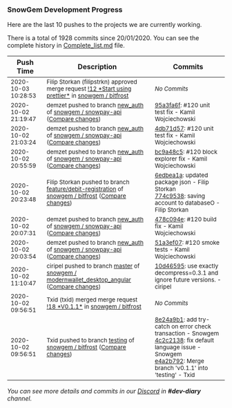 
### SnowGem Development Progress

Here are the last 10 pushes to the projects we are currently working.

There is a total of 1928 commits since 20/01/2020. You can see the complete history in
 [Complete_list.md](Complete_list.md) file.

| Push Time | Description | Commits |
| --- | --- | --- |
| <sub>2020-10-03 10:28:53</sub> | <sub>Filip Storkan (filipstrkn) approved merge request [\!12 \*Start using prettier\*](https://gitlab.com/snowgem/bitfrost/-/merge_requests/12) in [snowgem / bitfrost](https://gitlab.com/snowgem/bitfrost)</sub> | <sub>_No Commits_</sub> |
| <sub>2020-10-02 21:19:47</sub> | <sub>demzet pushed to branch [new\_auth](https://gitlab.com/snowgem/snowpay-api/commits/new_auth) of [snowgem / snowpay\-api](https://gitlab.com/snowgem/snowpay-api) ([Compare changes](https://gitlab.com/snowgem/snowpay-api/compare/4db71d570ddeb04de304c27a46deb1435c947855...95a3fa6ff531dfd8499b510dc270ccde9e05e96f))</sub> | <sub>[95a3fa6f](https://gitlab.com/snowgem/snowpay-api/-/commit/95a3fa6ff531dfd8499b510dc270ccde9e05e96f): #120 unit test fix - Kamil Wojciechowski</sub> |
| <sub>2020-10-02 21:03:24</sub> | <sub>demzet pushed to branch [new\_auth](https://gitlab.com/snowgem/snowpay-api/commits/new_auth) of [snowgem / snowpay\-api](https://gitlab.com/snowgem/snowpay-api) ([Compare changes](https://gitlab.com/snowgem/snowpay-api/compare/bc9a48c5587573b984289f171ba5952639801248...4db71d570ddeb04de304c27a46deb1435c947855))</sub> | <sub>[4db71d57](https://gitlab.com/snowgem/snowpay-api/-/commit/4db71d570ddeb04de304c27a46deb1435c947855): #120 unit test fix - Kamil Wojciechowski</sub> |
| <sub>2020-10-02 20:55:59</sub> | <sub>demzet pushed to branch [new\_auth](https://gitlab.com/snowgem/snowpay-api/commits/new_auth) of [snowgem / snowpay\-api](https://gitlab.com/snowgem/snowpay-api) ([Compare changes](https://gitlab.com/snowgem/snowpay-api/compare/478c094e97a060e178a95dea281e5caa0ce99a40...bc9a48c5587573b984289f171ba5952639801248))</sub> | <sub>[bc9a48c5](https://gitlab.com/snowgem/snowpay-api/-/commit/bc9a48c5587573b984289f171ba5952639801248): #120 block explorer fix - Kamil Wojciechowski</sub> |
| <sub>2020-10-02 20:23:48</sub> | <sub>Filip Storkan pushed to branch [feature/debit\-registration](https://gitlab.com/snowgem/bitfrost/commits/feature/debit-registration) of [snowgem / bitfrost](https://gitlab.com/snowgem/bitfrost) ([Compare changes](https://gitlab.com/snowgem/bitfrost/compare/c6b4f33e673c314eca2c4b03d699c43d04b7f0ae...774c95383831f9c4d8fa541ecdca216fba5fd848))</sub> | <sub>[6edbea1a](https://gitlab.com/snowgem/bitfrost/-/commit/6edbea1a6b8e099b05f05d724f075cce5ed6591b): updated package json - Filip Storkan<br>[774c9538](https://gitlab.com/snowgem/bitfrost/-/commit/774c95383831f9c4d8fa541ecdca216fba5fd848): saving account to databaseO - Filip Storkan</sub> |
| <sub>2020-10-02 20:07:31</sub> | <sub>demzet pushed to branch [new\_auth](https://gitlab.com/snowgem/snowpay-api/commits/new_auth) of [snowgem / snowpay\-api](https://gitlab.com/snowgem/snowpay-api) ([Compare changes](https://gitlab.com/snowgem/snowpay-api/compare/51a3ef071f1d7925b7d9aed6503c72ea738c0e32...478c094e97a060e178a95dea281e5caa0ce99a40))</sub> | <sub>[478c094e](https://gitlab.com/snowgem/snowpay-api/-/commit/478c094e97a060e178a95dea281e5caa0ce99a40): #120 build fix - Kamil Wojciechowski</sub> |
| <sub>2020-10-02 20:03:54</sub> | <sub>demzet pushed to branch [new\_auth](https://gitlab.com/snowgem/snowpay-api/commits/new_auth) of [snowgem / snowpay\-api](https://gitlab.com/snowgem/snowpay-api) ([Compare changes](https://gitlab.com/snowgem/snowpay-api/compare/9d63f4e853929b43a172ffaeac36d5a753e45949...51a3ef071f1d7925b7d9aed6503c72ea738c0e32))</sub> | <sub>[51a3ef07](https://gitlab.com/snowgem/snowpay-api/-/commit/51a3ef071f1d7925b7d9aed6503c72ea738c0e32): #120 smoke tests - Kamil Wojciechowski</sub> |
| <sub>2020-10-02 11:10:47</sub> | <sub>ciripel pushed to branch [master](https://gitlab.com/snowgem/modernwallet_desktop_angular/commits/master) of [snowgem / modernwallet\_desktop\_angular](https://gitlab.com/snowgem/modernwallet_desktop_angular) ([Compare changes](https://gitlab.com/snowgem/modernwallet_desktop_angular/compare/0be30ad295e8273314ba9bcd32bda69579b7c15e...10d4659573e45b849aa9bb3321c2f462b420b955))</sub> | <sub>[10d46595](https://gitlab.com/snowgem/modernwallet_desktop_angular/-/commit/10d4659573e45b849aa9bb3321c2f462b420b955): use exactly decompress=0.3.1 and ignore future versions. - ciripel</sub> |
| <sub>2020-10-02 09:56:51</sub> | <sub>Txid (txid) merged merge request [\!18 \*V0\.1\.1\*](https://gitlab.com/snowgem/bitfrost/-/merge_requests/18) in [snowgem / bitfrost](https://gitlab.com/snowgem/bitfrost)</sub> | <sub>_No Commits_</sub> |
| <sub>2020-10-02 09:56:51</sub> | <sub>Txid pushed to branch [testing](https://gitlab.com/snowgem/bitfrost/commits/testing) of [snowgem / bitfrost](https://gitlab.com/snowgem/bitfrost) ([Compare changes](https://gitlab.com/snowgem/bitfrost/compare/5caa6dd7991418847985009bbc549656fe13b16a...e4a2b7922478d7968576c2e68a1afaaef3906b87))</sub> | <sub>[8e24a9b1](https://gitlab.com/snowgem/bitfrost/-/commit/8e24a9b19616e531a4df55a252ff6b62bee5e3f0): add try-catch on error check transaction - Snowgem<br>[4c2c2138](https://gitlab.com/snowgem/bitfrost/-/commit/4c2c2138edf6cafed162e37d896f16862fd3fa37): fix default language issue - Snowgem<br>[e4a2b792](https://gitlab.com/snowgem/bitfrost/-/commit/e4a2b7922478d7968576c2e68a1afaaef3906b87): Merge branch 'v0.1.1' into 'testing' - Txid</sub> |

_You can see more details and commits in our [Discord](https://discord.gg/zumGnbg) in **#dev-diary** channel._
